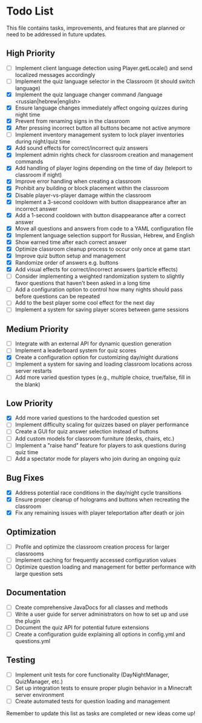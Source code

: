# Todo List

This file contains tasks, improvements, and features that are planned or need to be addressed in future updates.

## High Priority

- [ ] Implement client language detection using Player.getLocale() and send localized messages accordingly
- [ ] Implement the quiz language selector in the Classroom (it should switch language)
- [x] Implement the quiz language changer command /language <russian|hebrew|english>
- [x] Ensure language changes immediately affect ongoing quizzes during night time
- [x] Prevent from renaming signs in the classroom
- [x] After pressing incorrect button all buttons became not active anymore
- [ ] Implement inventory management system to lock player inventories during night/quiz time
- [x] Add sound effects for correct/incorrect quiz answers
- [x] Implement admin rights check for classroom creation and management commands
- [x] Add handling of player logins depending on the time of day (teleport to classroom if night)
- [x] Improve error handling when creating a classroom
- [x] Prohibit any building or block placement within the classroom
- [x] Disable player-vs-player damage within the classroom
- [x] Implement a 3-second cooldown with button disappearance after an incorrect answer
- [x] Add a 1-second cooldown with button disappearance after a correct answer
- [x] Move all questions and answers from code to a YAML configuration file
- [x] Implement language selection support for Russian, Hebrew, and English
- [x] Show earned time after each correct answer
- [x] Optimize classroom cleanup process to occur only once at game start
- [x] Improve quiz button setup and management
- [x] Randomize order of answers e.g. buttons
- [x] Add visual effects for correct/incorrect answers (particle effects)
- [ ] Consider implementing a weighted randomization system to slightly favor questions that haven't been asked in a long time
- [ ] Add a configuration option to control how many nights should pass before questions can be repeated
- [ ] Add to the best player some cool effect for the next day
- [ ] Implement a system for saving player scores between game sessions

## Medium Priority

- [ ] Integrate with an external API for dynamic question generation
- [ ] Implement a leaderboard system for quiz scores
- [x] Create a configuration option for customizing day/night durations
- [ ] Implement a system for saving and loading classroom locations across server restarts
- [ ] Add more varied question types (e.g., multiple choice, true/false, fill in the blank)

## Low Priority

- [x] Add more varied questions to the hardcoded question set
- [ ] Implement difficulty scaling for quizzes based on player performance
- [ ] Create a GUI for quiz answer selection instead of buttons
- [ ] Add custom models for classroom furniture (desks, chairs, etc.)
- [ ] Implement a "raise hand" feature for players to ask questions during quiz time
- [ ] Add a spectator mode for players who join during an ongoing quiz

## Bug Fixes

- [x] Address potential race conditions in the day/night cycle transitions
- [x] Ensure proper cleanup of holograms and buttons when recreating the classroom
- [x] Fix any remaining issues with player teleportation after death or join

## Optimization

- [ ] Profile and optimize the classroom creation process for larger classrooms
- [ ] Implement caching for frequently accessed configuration values
- [ ] Optimize question loading and management for better performance with large question sets

## Documentation

- [ ] Create comprehensive JavaDocs for all classes and methods
- [ ] Write a user guide for server administrators on how to set up and use the plugin
- [ ] Document the quiz API for potential future extensions
- [ ] Create a configuration guide explaining all options in config.yml and questions.yml

## Testing

- [ ] Implement unit tests for core functionality (DayNightManager, QuizManager, etc.)
- [ ] Set up integration tests to ensure proper plugin behavior in a Minecraft server environment
- [ ] Create automated tests for question loading and management

Remember to update this list as tasks are completed or new ideas come up!